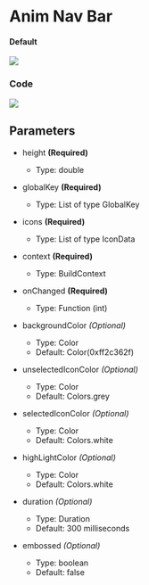 # Anim Nav Bar 

#### Default
<img src ="https://i.ibb.co/NFdNHwB/Screen-Recording-2021-01-25-at-11-31-35-AM.gif">

### Code
<img src="https://i.ibb.co/sjg5cpn/carbon-2.png">

## Parameters
  - height <b>(Required)</b>
    - Type: double
    
  - globalKey  <b>(Required)</b>
    - Type: List of type GlobalKey 
    
  - icons  <b>(Required)</b>
    - Type: List of type IconData
    
  -  context <b>(Required)</b>
     - Type: BuildContext
     
   - onChanged  <b>(Required)</b>
     - Type: Function (int)
     
-  backgroundColor <i>(Optional)</i>
     - Type: Color
     - Default: Color(0xff2c362f)
     
  -  unselectedIconColor <i>(Optional)</i>
     - Type: Color
     - Default: Colors.grey
     
  -  selectedIconColor  <i>(Optional)</i>
     - Type: Color
     - Default: Colors.white
     
   -  highLightColor  <i>(Optional)</i>
      - Type: Color
      - Default: Colors.white
      
  -  duration <i>(Optional)</i>
     - Type: Duration 
     - Default: 300 milliseconds
     
  -  embossed <i>(Optional)</i>
     - Type: boolean
      - Default: false
